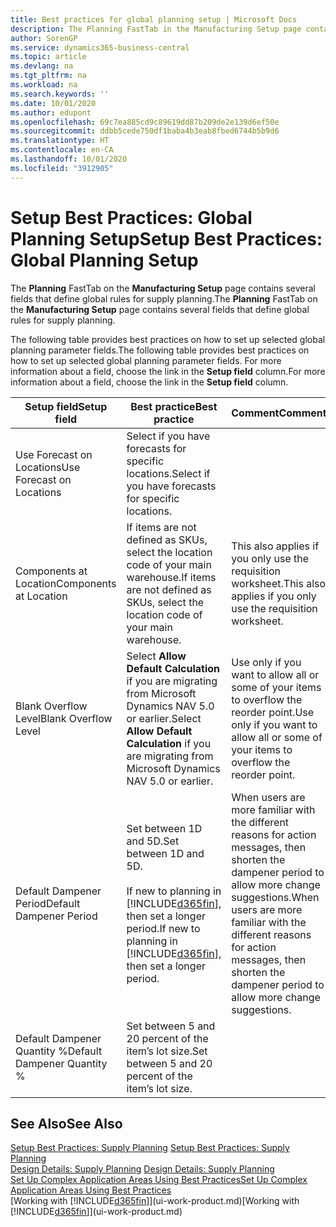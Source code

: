 ```yaml
---
title: Best practices for global planning setup | Microsoft Docs
description: The Planning FastTab in the Manufacturing Setup page contains several fields that define global rules for supply planning.
author: SorenGP
ms.service: dynamics365-business-central
ms.topic: article
ms.devlang: na
ms.tgt_pltfrm: na
ms.workload: na
ms.search.keywords: ''
ms.date: 10/01/2020
ms.author: edupont
ms.openlocfilehash: 69c7ea885cd9c89619dd87b209de2e139d6ef50e
ms.sourcegitcommit: ddbb5cede750df1baba4b3eab8fbed6744b5b9d6
ms.translationtype: HT
ms.contentlocale: en-CA
ms.lasthandoff: 10/01/2020
ms.locfileid: "3912905"
---
```

# <a name="setup-best-practices-global-planning-setup"></a><span data-ttu-id="16142-103">Setup Best Practices: Global Planning Setup</span><span class="sxs-lookup"><span data-stu-id="16142-103">Setup Best Practices: Global Planning Setup</span></span>
<span data-ttu-id="16142-104">The **Planning** FastTab on the **Manufacturing Setup** page contains several fields that define global rules for supply planning.</span><span class="sxs-lookup"><span data-stu-id="16142-104">The **Planning** FastTab on the **Manufacturing Setup** page contains several fields that define global rules for supply planning.</span></span>  

 <span data-ttu-id="16142-105">The following table provides best practices on how to set up selected global planning parameter fields.</span><span class="sxs-lookup"><span data-stu-id="16142-105">The following table provides best practices on how to set up selected global planning parameter fields.</span></span> <span data-ttu-id="16142-106">For more information about a field, choose the link in the **Setup field** column.</span><span class="sxs-lookup"><span data-stu-id="16142-106">For more information about a field, choose the link in the **Setup field** column.</span></span>  

|<span data-ttu-id="16142-107">Setup field</span><span class="sxs-lookup"><span data-stu-id="16142-107">Setup field</span></span>|<span data-ttu-id="16142-108">Best practice</span><span class="sxs-lookup"><span data-stu-id="16142-108">Best practice</span></span>|<span data-ttu-id="16142-109">Comment</span><span class="sxs-lookup"><span data-stu-id="16142-109">Comment</span></span>|  
|-----------------|-------------------|-------------|  
|<span data-ttu-id="16142-110">Use Forecast on Locations</span><span class="sxs-lookup"><span data-stu-id="16142-110">Use Forecast on Locations</span></span>|<span data-ttu-id="16142-111">Select if you have forecasts for specific locations.</span><span class="sxs-lookup"><span data-stu-id="16142-111">Select if you have forecasts for specific locations.</span></span>||  
|<span data-ttu-id="16142-112">Components at Location</span><span class="sxs-lookup"><span data-stu-id="16142-112">Components at Location</span></span>|<span data-ttu-id="16142-113">If items are not defined as SKUs, select the location code of your main warehouse.</span><span class="sxs-lookup"><span data-stu-id="16142-113">If items are not defined as SKUs, select the location code of your main warehouse.</span></span>|<span data-ttu-id="16142-114">This also applies if you only use the requisition worksheet.</span><span class="sxs-lookup"><span data-stu-id="16142-114">This also applies if you only use the requisition worksheet.</span></span>|  
|<span data-ttu-id="16142-115">Blank Overflow Level</span><span class="sxs-lookup"><span data-stu-id="16142-115">Blank Overflow Level</span></span>|<span data-ttu-id="16142-116">Select **Allow Default Calculation** if you are migrating from Microsoft Dynamics NAV 5.0 or earlier.</span><span class="sxs-lookup"><span data-stu-id="16142-116">Select **Allow Default Calculation** if you are migrating from Microsoft Dynamics NAV 5.0 or earlier.</span></span>|<span data-ttu-id="16142-117">Use only if you want to allow all or some of your items to overflow the reorder point.</span><span class="sxs-lookup"><span data-stu-id="16142-117">Use only if you want to allow all or some of your items to overflow the reorder point.</span></span>|  
|<span data-ttu-id="16142-118">Default Dampener Period</span><span class="sxs-lookup"><span data-stu-id="16142-118">Default Dampener Period</span></span>|<span data-ttu-id="16142-119">Set between 1D and 5D.</span><span class="sxs-lookup"><span data-stu-id="16142-119">Set between 1D and 5D.</span></span><br /><br /> <span data-ttu-id="16142-120">If new to planning in [!INCLUDE[d365fin](includes/d365fin_md.md)], then set a longer period.</span><span class="sxs-lookup"><span data-stu-id="16142-120">If new to planning in [!INCLUDE[d365fin](includes/d365fin_md.md)], then set a longer period.</span></span>|<span data-ttu-id="16142-121">When users are more familiar with the different reasons for action messages, then shorten the dampener period to allow more change suggestions.</span><span class="sxs-lookup"><span data-stu-id="16142-121">When users are more familiar with the different reasons for action messages, then shorten the dampener period to allow more change suggestions.</span></span>|  
|<span data-ttu-id="16142-122">Default Dampener Quantity %</span><span class="sxs-lookup"><span data-stu-id="16142-122">Default Dampener Quantity %</span></span>|<span data-ttu-id="16142-123">Set between 5 and 20 percent of the item’s lot size.</span><span class="sxs-lookup"><span data-stu-id="16142-123">Set between 5 and 20 percent of the item’s lot size.</span></span>||  

## <a name="see-also"></a><span data-ttu-id="16142-124">See Also</span><span class="sxs-lookup"><span data-stu-id="16142-124">See Also</span></span>  
 <span data-ttu-id="16142-125">[Setup Best Practices: Supply Planning](setup-best-practices-supply-planning.md) </span><span class="sxs-lookup"><span data-stu-id="16142-125">[Setup Best Practices: Supply Planning](setup-best-practices-supply-planning.md) </span></span>  
 <span data-ttu-id="16142-126">[Design Details: Supply Planning](design-details-supply-planning.md) </span><span class="sxs-lookup"><span data-stu-id="16142-126">[Design Details: Supply Planning](design-details-supply-planning.md) </span></span>  
 [<span data-ttu-id="16142-127">Set Up Complex Application Areas Using Best Practices</span><span class="sxs-lookup"><span data-stu-id="16142-127">Set Up Complex Application Areas Using Best Practices</span></span>](set-up-complex-application-areas-using-best-practices.md)  
 <span data-ttu-id="16142-128">[Working with [!INCLUDE[d365fin](includes/d365fin_md.md)]](ui-work-product.md)</span><span class="sxs-lookup"><span data-stu-id="16142-128">[Working with [!INCLUDE[d365fin](includes/d365fin_md.md)]](ui-work-product.md)</span></span>
